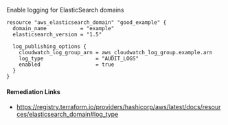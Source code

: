 
Enable logging for ElasticSearch domains

```hcl
resource "aws_elasticsearch_domain" "good_example" {
  domain_name           = "example"
  elasticsearch_version = "1.5"

  log_publishing_options {
    cloudwatch_log_group_arn = aws_cloudwatch_log_group.example.arn
    log_type                 = "AUDIT_LOGS"
    enabled                  = true
  }
}
```

#### Remediation Links
 - https://registry.terraform.io/providers/hashicorp/aws/latest/docs/resources/elasticsearch_domain#log_type

